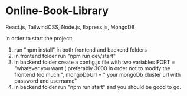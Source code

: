 # Online-Book-Library
React.js, TailwindCSS, Node.js, Express.js,  MongoDB

in order to start the project:
1. run "npm install" in both frontend and backend folders
2. in frontend folder run "npm run dev/start"
3. in backend folder create a config.js file with two variables PORT = "whatever you want ( preferably 3000 in order not to modify the frontend too much ", mongoDbUrl = " your mongoDb cluster url with password and username"
4. in backend folder run "npm run start" and you should be good to go. 
